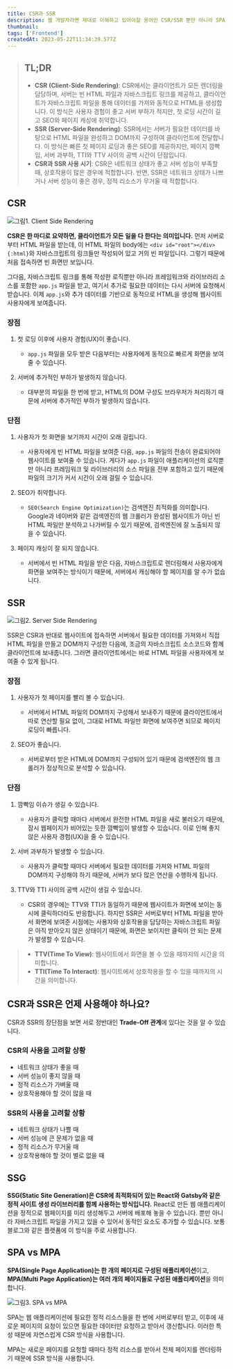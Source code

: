 ```yaml
---
title: CSR과 SSR
description: 웹 개발자라면 제대로 이해하고 있어야할 용어인 CSR/SSR 뿐만 아니라 SPA/MPA, SSG, PWA, TTV, TTI에 대해서 정리합니다.
thumbnail:
tags: ['Frontend']
createdAt: 2023-05-22T11:34:39.577Z
---
```


> ## TL;DR
>
> - **CSR (Client-Side Rendering)**: CSR에서는 클라이언트가 모든 렌더링을 담당하며, 서버는 빈 HTML 파일과 자바스크립트 링크를 제공하고, 클라이언트가 자바스크립트 파일을 통해 데이터를 가져와 동적으로 HTML을 생성합니다. 이 방식은 사용자 경험이 좋고 서버 부하가 적지만, 첫 로딩 시간이 길고 SEO와 페이지 캐싱에 취약합니다.
> - **SSR (Server-Side Rendering)**: SSR에서는 서버가 필요한 데이터를 바탕으로 HTML 파일을 완성하고 DOM까지 구성하여 클라이언트에 전달합니다. 이 방식은 빠른 첫 페이지 로딩과 좋은 SEO를 제공하지만, 페이지 깜빡임, 서버 과부하, TTI와 TTV 사이의 공백 시간이 단점입니다.
> - **CSR과 SSR 사용 시기**: CSR은 네트워크 상태가 좋고 서버 성능이 부족할 때, 상호작용이 많은 경우에 적합합니다. 반면, SSR은 네트워크 상태가 나쁘거나 서버 성능이 좋은 경우, 정적 리소스가 무거울 때 적합합니다.

## CSR

![그림1. Client Side Rendering](/assets/contents/csr-ssr/1.png)

**CSR은 한 마디로 요약하면, 클라이언트가 모든 일을 다 한다는 의미입니다.** 먼저 서버로부터 HTML 파일을 받는데, 이 HTML 파일의 body에는 `<div id="root"></div>{:html}`와 자바스크립트의 링크들만 작성되어 있고 거의 빈 파일입니다. 그렇기 때문에 처음 접속하면 빈 화면만 보입니다.

그다음, 자바스크립트 링크를 통해 작성한 로직뿐만 아니라 프레임워크와 라이브러리 소스를 포함한 `app.js` 파일을 받고, 여기서 추가로 필요한 데이터는 다시 서버에 요청해서 받습니다. 이제 `app.js`와 추가 데이터를 기반으로 동적으로 HTML을 생성해 웹사이트 사용자에게 보여줍니다.

### 장점

1. 첫 로딩 이후에 사용자 경험(UX)이 좋습니다.

   - `app.js` 파일을 모두 받은 다음부터는 사용자에게 동적으로 빠르게 화면을 보여줄 수 있습니다.

2. 서버에 추가적인 부하가 발생하지 않습니다.

   - 대부분의 파일을 한 번에 받고, HTML의 DOM 구성도 브라우저가 처리하기 때문에 서버에 추가적인 부하가 발생하지 않습니다.

### 단점

1. 사용자가 첫 화면을 보기까지 시간이 오래 걸립니다.

   - 사용자에게 빈 HTML 파일을 보여준 다음, `app.js` 파일의 전송이 완료되어야 웹사이트를 보여줄 수 있습니다. 게다가 `app.js` 파일이 애플리케이션의 로직뿐만 아니라 프레임워크 및 라이브러리의 소스 파일을 전부 포함하고 있기 때문에 파일의 크기가 커서 시간이 오래 걸릴 수 있습니다.

2. SEO가 취약합니다.

   - `SEO(Search Engine Optimization)`는 검색엔진 최적화를 의미합니다. Google과 네이버와 같은 검색엔진의 웹 크롤러가 완성된 웹사이트가 아닌 빈 HTML 파일만 분석하고 나가버릴 수 있기 때문에, 검색엔진에 잘 노출되지 않을 수 있습니다.

3. 페이지 캐싱이 잘 되지 않습니다.

   - 서버에서 빈 HTML 파일을 받은 다음, 자바스크립트로 렌더링해서 사용자에게 화면을 보여주는 방식이기 때문에, 서버에서 캐싱해야 할 페이지를 알 수가 없습니다.

## SSR

![그림2. Server Side Rendering](/assets/contents/csr-ssr/2.png)

SSR은 CSR과 반대로 웹사이트에 접속하면 서버에서 필요한 데이터를 가져와서 직접 HTML 파일을 만들고 DOM까지 구성한 다음에, 조금의 자바스크립트 소스코드와 함께 클라이언트에 보내줍니다. 그러면 클라이언트에서는 바로 HTML 파일을 사용자에게 보여줄 수 있게 됩니다.

### 장점

1. 사용자가 첫 페이지를 빨리 볼 수 있습니다.

   - 서버에서 HTML 파일의 DOM까지 구성해서 보내주기 때문에 클라이언트에서 따로 연산할 필요 없이, 그대로 HTML 파일만 화면에 보여주면 되므로 페이지 로딩이 빠릅니다.

2. SEO가 좋습니다.

   - 서버로부터 받은 HTML에 DOM까지 구성되어 있기 때문에 검색엔진의 웹 크롤러가 정상적으로 분석할 수 있습니다.

### 단점

1. 깜빡임 이슈가 생길 수 있습니다.

   - 사용자가 클릭할 때마다 서버에서 완전한 HTML 파일을 새로 불러오기 때문에, 잠시 웹페이지가 비어있는 듯한 깜빡임이 발생할 수 있습니다. 이로 인해 좋지 않은 사용자 경험(UX)을 줄 수 있습니다.

2. 서버 과부하가 발생할 수 있습니다.

   - 사용자가 클릭할 때마다 서버에서 필요한 데이터를 가져와 HTML 파일의 DOM까지 구성해야 하기 때문에, 서버가 보다 많은 연산을 수행하게 됩니다.

3. TTV와 TTI 사이의 공백 시간이 생길 수 있습니다.

   - CSR의 경우에는 TTV와 TTI가 동일하기 때문에 웹사이트가 화면에 보이는 동시에 클릭하더라도 반응합니다. 하지만 SSR은 서버로부터 HTML 파일을 받아서 화면에 보여준 시점에는 사용자와 상호작용을 담당하는 자바스크립트 파일은 아직 받아오지 않은 상태이기 때문에, 화면은 보이지만 클릭이 안 되는 문제가 발생할 수 있습니다.

> - **TTV(Time To View)**: 웹사이트에서 화면을 볼 수 있을 때까지의 시간을 의미합니다.
> - **TTI(Time To Interact)**: 웹사이트에서 상호작용을 할 수 있을 때까지의 시간을 의미합니다.

## CSR과 SSR은 언제 사용해야 하나요?

CSR과 SSR의 장단점을 보면 서로 정반대인 **Trade-Off 관계**에 있다는 것을 알 수 있습니다.

### CSR의 사용을 고려할 상황

- 네트워크 상태가 좋을 때
- 서버 성능이 좋지 않을 때
- 정적 리소스가 가벼울 때
- 상호작용해야 할 것이 많을 때

### SSR의 사용을 고려할 상황

- 네트워크 상태가 나쁠 때
- 서버 성능에 큰 문제가 없을 때
- 정적 리소스가 무거울 때
- 상호작용해야 할 것이 별로 없을 때

## SSG

**SSG(Static Site Generation)은 CSR에 최적화되어 있는 React와 Gatsby와 같은 정적 사이트 생성 라이브러리를 함께 사용하는 방식입니다.** React로 만든 웹 애플리케이션을 정적으로 웹페이지를 미리 생성해두고 서버에 배포해 놓을 수 있습니다. 뿐만 아니라 자바스크립트 파일을 가지고 있을 수 있어서 동적인 요소도 추가할 수 있습니다. 보통 블로그와 같은 플랫폼에 이 방식을 주로 사용합니다.

## SPA vs MPA

**SPA(Single Page Application)는 한 개의 페이지로 구성된 애플리케이션**이고, **MPA(Multi Page Application)는 여러 개의 페이지들로 구성된 애플리케이션**을 의미합니다.

![그림3. SPA vs MPA](/assets/contents/csr-ssr/3.png)

SPA는 웹 애플리케이션에 필요한 정적 리소스들을 한 번에 서버로부터 받고, 이후에 새로운 페이지의 요청이 있으면 필요한 데이터만 요청하고 받아서 갱신합니다. 이러한 특성 때문에 자연스럽게 CSR 방식을 사용합니다.

MPA는 새로운 페이지를 요청할 때마다 정적 리소스를 받아서 전체 페이지를 렌더링하기 때문에 SSR 방식을 사용합니다.
